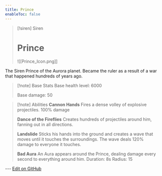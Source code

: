 ```yaml
---
title: Prince
enableToc: false
---
```

> [!siren] Siren
>
> # Prince
>
> ![[Prince_Icon.png]]

The Siren Prince of the Aurora planet. Became the ruler as a result of a war that happened hundreds of years ago.

> [!note] Base Stats
> Base health level: 6000
> 
> Base damage: 50

> [!note] Abilities
> **Cannon Hands**
> Fires a dense volley of explosive projectiles. 100% damage
>
> **Dance of the Fireflies**
> Creates hundreds of projectiles around him, fanning out in all directions.
>
> **Landslide**
> Sticks his hands into the ground and creates a wave that moves until it touches the surroundings. The wave deals 120% damage to everyone it touches.
>
> **Bad Aura**
> An Aura appears around the Prince, dealing damage every second to everything around him.
> Duration: 8s
> Radius: 15

--- [Edit on GitHub](https://github.com/Mondrethos/gatekeeperwiki/edit/main/content/Monsters/Prince.md)